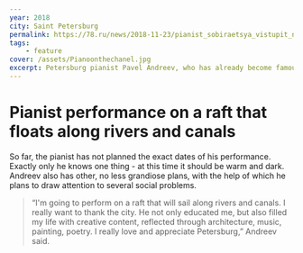 ```yaml
---
year: 2018
city: Saint Petersburg
permalink: https://78.ru/news/2018-11-23/pianist_sobiraetsya_vistupit_na_plotu_proplivaya_po_kanalam_peterburga
tags:
    - feature
cover: /assets/Pianoonthechanel.jpg
excerpt: Petersburg pianist Pavel Andreev, who has already become famous for his concerts in unusual places, is going to stage an unusual performance on the water this time.
---
```


# Pianist performance on a raft that floats along rivers and canals

So far, the pianist has not planned the exact dates of his performance. Exactly only he knows one thing - at this time it should be warm and dark. Andreev also has other, no less grandiose plans, with the help of which he plans to draw attention to several social problems.

> “I'm going to perform on a raft that will sail along rivers and canals. I really want to thank the city. He not only educated me, but also filled my life with creative content, reflected through architecture, music, painting, poetry. I really love and appreciate Petersburg,” Andreev said.
